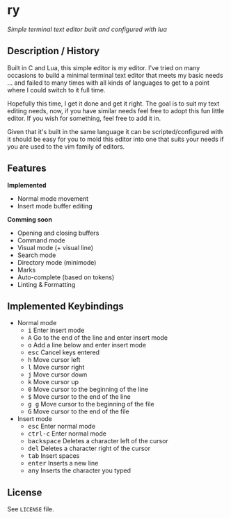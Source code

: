 # ry

_Simple terminal text editor built and configured with lua_

## Description / History

Built in C and Lua, this simple editor is my editor. I've tried on many
occasions to build a minimal terminal text editor that meets my basic needs
... and failed to many times with all kinds of languages to get to a point
where I could switch to it full time.

Hopefully this time, I get it done and get it right. The goal is to suit my
text editing needs, now, if you have similar needs feel free to adopt this
fun little editor. If you wish for something, feel free to add it in.

Given that it's built in the same language it can be scripted/configured with
it should be easy for you to mold this editor into one that suits your needs
if you are used to the vim family of editors.

## Features

**Implemented**

- Normal mode movement
- Insert mode buffer  editing

**Comming soon**

- Opening and closing buffers
- Command mode
- Visual mode (+ visual line)
- Search mode
- Directory mode (minimode)
- Marks
- Auto-complete (based on tokens)
- Linting & Formatting

## Implemented Keybindings

- Normal mode
  - <kbd>i</kbd> Enter insert mode
  - <kbd>A</kbd> Go to the end of the line and enter insert mode
  - <kbd>o</kbd> Add a line below and enter insert mode
  - <kbd>esc</kbd> Cancel keys entered
  - <kbd>h</kbd> Move cursor left
  - <kbd>l</kbd> Move cursor right
  - <kbd>j</kbd> Move cursor down
  - <kbd>k</kbd> Move cursor up
  - <kbd>0</kbd> Move cursor to the beginning of the line
  - <kbd>$</kbd> Move cursor to the end of the line
  - <kbd>g g</kbd> Move cursor to the beginning of the file
  - <kbd>G</kbd> Move cursor to the end of the file
- Insert mode
  - <kbd>esc</kbd> Enter normal mode
  - <kbd>ctrl-c</kbd> Enter normal mode
  - <kbd>backspace</kbd> Deletes a character left of the cursor
  - <kbd>del</kbd> Deletes a character right of the cursor
  - <kbd>tab</kbd> Insert spaces
  - <kbd>enter</kbd> Inserts a new line
  - <kbd>any</kbd> Inserts the character you typed

## License

See `LICENSE` file.
